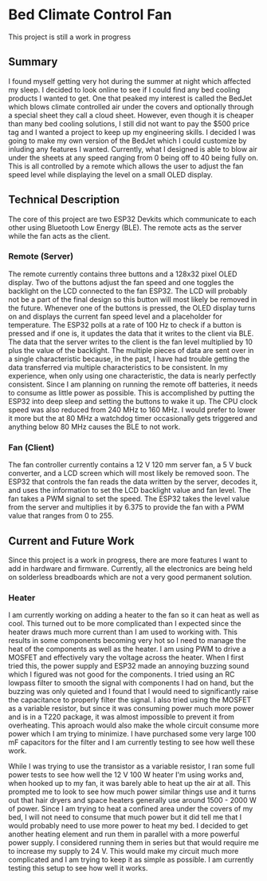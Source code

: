 # Bed Climate Control Fan

This project is still a work in progress

## Summary

I found myself getting very hot during the summer at night which affected my sleep. I decided to look online to see if I could find any bed cooling products I wanted to get. One that peaked my interest is called the BedJet which blows climate controlled air under the covers and optionally through a special sheet they call a cloud sheet. However, even though it is cheaper than many bed cooling solutions, I still did not want to pay the $500 price tag and I wanted a project to keep up my engineering skills. I decided I was going to make my own version of the BedJet which I could customize by inluding any features I wanted. Currently, what I designed is able to blow air under the sheets at any speed ranging from 0 being off to 40 being fully on. This is all controlled by a remote which allows the user to adjust the fan speed level while displaying the level on a small OLED display.

## Technical Description

The core of this project are two ESP32 Devkits which communicate to each other using Bluetooth Low Energy (BLE). The remote acts as the server while the fan acts as the client. 

### Remote (Server)

The remote currently contains three buttons and a 128x32 pixel OLED display. Two of the buttons adjust the fan speed and one toggles the backlight on the LCD connected to the fan ESP32. The LCD will probably not be a part of the final design so this button will most likely be removed in the future. Whenever one of the buttons is pressed, the OLED display turns on and displays the current fan speed level and a placeholder for temperature. The ESP32 polls at a rate of 100 Hz to check if a button is pressed and if one is, it updates the data that it writes to the client via BLE. The data that the server writes to the client is the fan level multiplied by 10 plus the value of the backlight. The multiple pieces of data are sent over in a single characteristic because, in the past, I have had trouble getting the data transferred via multiple characteristics to be consistent. In my experience, when only using one characteristic, the data is nearly perfectly consistent. Since I am planning on running the remote off batteries, it needs to consume as little power as possible. This is accomplished by putting the ESP32 into deep sleep and setting the buttons to wake it up. The CPU clock speed was also reduced from 240 MHz to 160 MHz. I would prefer to lower it more but the at 80 MHz a watchdog timer occasionally gets triggered and anything below 80 MHz causes the BLE to not work.

### Fan (Client)

The fan controller currently contains a 12 V 120 mm server fan, a 5 V buck converter, and a LCD screen which will most likely be removed soon. The ESP32 that controls the fan reads the data written by the server, decodes it, and uses the information to set the LCD backlight value and fan level. The fan takes a PWM signal to set the speed. The ESP32 takes the level value from the server and multiplies it by 6.375 to provide the fan with a PWM value that ranges from 0 to 255. 

## Current and Future Work

Since this project is a work in progress, there are more features I want to add in hardware and firmware. Currently, all the electronics are being held on solderless breadboards which are not a very good permanent solution. 

### Heater

I am currently working on adding a heater to the fan so it can heat as well as cool. This turned out to be more complicated than I expected since the heater draws much more current than I am used to working with. This results in some components becoming very hot so I need to manage the heat of the components as well as the heater. I am using PWM to drive a MOSFET and effectively vary the voltage across the heater. When I first tried this, the power supply and ESP32 made an annoying buzzing sound which I figured was not good for the components. I tried using an RC lowpass filter to smooth the signal with components I had on hand, but the buzzing was only quieted and I found that I would need to significantly raise the capacitance to properly filter the signal. I also tried using the MOSFET as a variable resistor, but since it was consuming power much more power and is in a T220 package, it was almost impossible to prevent it from overheating. This aproach would also make the whole circuit consume more power which I am trying to minimize. I have purchased some very large 100 mF capacitors for the filter and I am currently testing to see how well these work. 

While I was trying to use the transistor as a variable resistor, I ran some full power tests to see how well the 12 V 100 W heater I'm using works and, when hooked up to my fan, it was barely able to heat up the air at all. This prompted me to look to see how much power similar things use and it turns out that hair dryers and space heaters generally use around 1500 - 2000 W of power. Since I am trying to heat a confined area under the covers of my bed, I will not need to consume that much power but it did tell me that I would probably need to use more power to heat my bed. I decided to get another heating element and run them in parallel with a more powerful power supply. I considered running them in series but that would require me to increase my supply to 24 V. This would make my circuit much more complicated and I am trying to keep it as simple as possible. I am currently testing this setup to see how well it works.